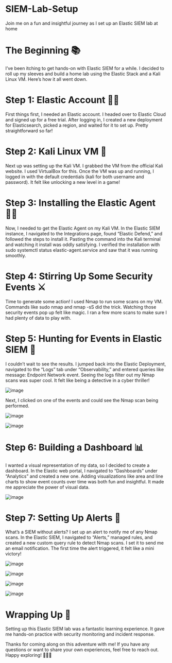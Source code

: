 # SIEM-Lab-Setup

Join me on a fun and insightful journey as I set up an Elastic SIEM lab at home

# The Beginning 📚

I’ve been itching to get hands-on with Elastic SIEM for a while. I decided to roll up my sleeves and build a home lab using the Elastic Stack and a Kali Linux VM. Here’s how it all went down.

# Step 1: Elastic Account 🧙‍♂️

First things first, I needed an Elastic account. I headed over to Elastic Cloud and signed up for a free trial. After logging in, I created a new deployment for Elasticsearch, picked a region, and waited for it to set up. Pretty straightforward so far!

# Step 2: Kali Linux VM 🐧

Next up was setting up the Kali VM. I grabbed the VM from the official Kali website. I used VirtualBox for this. Once the VM was up and running, I logged in with the default credentials (kali for both username and password). It felt like unlocking a new level in a game!

# Step 3: Installing the Elastic Agent 🕵️‍♀️

Now, I needed to get the Elastic Agent on my Kali VM. In the Elastic SIEM instance, I navigated to the Integrations page, found “Elastic Defend,” and followed the steps to install it. Pasting the command into the Kali terminal and watching it install was oddly satisfying. I verified the installation with sudo systemctl status elastic-agent.service and saw that it was running smoothly.

# Step 4: Stirring Up Some Security Events ⚔️

Time to generate some action! I used Nmap to run some scans on my VM. Commands like sudo nmap <vm-ip> and nmap -sS <ip address> did the trick. Watching those security events pop up felt like magic. I ran a few more scans to make sure I had plenty of data to play with.

# Step 5: Hunting for Events in Elastic SIEM 🔎

I couldn’t wait to see the results. I jumped back into the Elastic Deployment, navigated to the “Logs” tab under “Observability,” and entered queries like message: Endpoint Network event. Seeing the logs filter out my Nmap scans was super cool. It felt like being a detective in a cyber thriller!

![image](https://github.com/chaitravimore/SIEM-Lab-Setup/assets/43516784/1b704bc9-77b4-4389-8990-6c0558153722)

Next, I clicked on one of the events and could see the Nmap scan being performed.

![image](https://github.com/chaitravimore/SIEM-Lab-Setup/assets/43516784/e9ecaf96-9927-4efe-98e2-c6218866fa45)


![image](https://github.com/chaitravimore/SIEM-Lab-Setup/assets/43516784/f0b6bb77-72d9-46a7-9d5a-78eff97f7414)

# Step 6: Building a Dashboard 📊

I wanted a visual representation of my data, so I decided to create a dashboard. In the Elastic web portal, I navigated to “Dashboards” under “Analytics” and created a new one. Adding visualizations like area and line charts to show event counts over time was both fun and insightful. It made me appreciate the power of visual data.

![image](https://github.com/chaitravimore/SIEM-Lab-Setup/assets/43516784/1182e767-a04d-4a78-a17e-6022e00d100e)

# Step 7: Setting Up Alerts 🚨

What’s a SIEM without alerts? I set up an alert to notify me of any Nmap scans. In the Elastic SIEM, I navigated to “Alerts,” managed rules, and created a new custom query rule to detect Nmap scans. I set it to send me an email notification. The first time the alert triggered, it felt like a mini victory!

![image](https://github.com/chaitravimore/SIEM-Lab-Setup/assets/43516784/18070345-3bf4-47e7-a7ab-5ad7cb9c9aeb)


![image](https://github.com/chaitravimore/SIEM-Lab-Setup/assets/43516784/25c30544-c58b-4daf-bcca-29fc3365f12e)


![image](https://github.com/chaitravimore/SIEM-Lab-Setup/assets/43516784/12242bbc-2687-457e-8664-ad81a6593f1d)


![image](https://github.com/chaitravimore/SIEM-Lab-Setup/assets/43516784/fc68b4f2-377a-4bd9-87d9-8ef1c7a2215f)

# Wrapping Up 🎯

Setting up this Elastic SIEM lab was a fantastic learning experience. It gave me hands-on practice with security monitoring and incident response. 

Thanks for coming along on this adventure with me! If you have any questions or want to share your own experiences, feel free to reach out. Happy exploring! 🕵️‍♀️🚀






